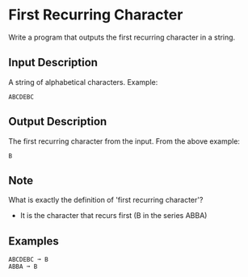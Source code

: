 # First Recurring Character

Write a program that outputs the first recurring character in a string.

## Input Description

A string of alphabetical characters. Example:
```text
ABCDEBC
```

## Output Description

The first recurring character from the input. From the above example:
```text
B
```

## Note

What is exactly the definition of 'first recurring character'? 
- It is the character that recurs first (B in the series ABBA)

## Examples
```text
ABCDEBC ➞ B
ABBA ➞ B
```